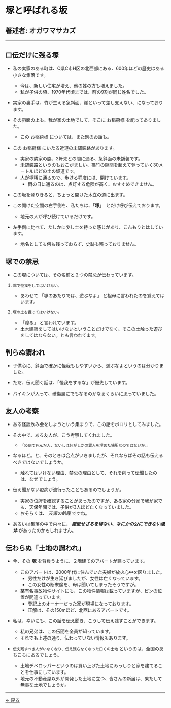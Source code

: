 # **塚**と呼ばれる坂
## 著述者: オガワマサカズ

---
## 口伝だけに残る塚
- 私の実家のある町は、C県C市H区の北西部にある、600年ほどの歴史はある小さな集落です。
    - 今は、新しい住宅が増え、他の姓の方も増えました。
    - 私が子供の頃、1970年代頃までは、町の9割が同じ姓名でした。

- 実家の裏手は、竹が生える急斜面、崖といって差し支えない、になっております。

- その斜面の上も、我が家の土地でして、そこに お稲荷様 を祀ってありました。
    - この お稲荷様 については、また別のお話も。

- この お稲荷様 にいたる近道の未舗装路があります。
    - 実家の隣家の脇、2軒先との間に通る、急斜面の未舗装です。
    - 未舗装路というのもおこがましい、篠竹の隙間を超えて登っていく30メートルほどの土の坂道です。
    - 人が極稀に通るので、歩ける程度には、開けています。
        - 雨の日に通るのは、点灯する危険が高く、おすすめできません。

- この坂を登りきると、ちょっと開けた木立の道に出ます。

- この開けた空間の右手側を、私たちは、「**塚**」　とだけ呼び伝えております。
    - 地元の人が呼び続けているだけです。

- 左手側に比べて、たしかに少し土を持った感じがあり、こんもりとはしています。
    - 地名としても何も残っておらず、史跡も残っておりません。

## 塚での禁忌
- この塚については、その名前と２つの禁忌が伝わっています。

1. `塚で怪我をしてはいけない。`
    - あわせて 「塚のあたりでは、遊ぶなよ」 と祖母に言われたのを覚えてはいます。

1. `塚の土を掘ってはいけない。`
    - 「障る」 と言われています。
    - 土木建築をしてはいけないということだけでなく、そこの土触った遊びをしてはならない。とも言われてます。

## 判らぬ謂われ
- 子供心に、斜面で確かに怪我もしやすいから、遊ぶなよというのは分かりました。

- ただ、伝え聞く話は、「怪我をするな」が優先しています。

- バイキンが入って、破傷風にでもなるのかなぁくらいに思っていました。

## 友人の考察
- ある怪談飲み会をしようという集まりで、この話をポロリとしてみました。

- その中で、ある友人が、こう考察してくれました。
    - `「疫病で死んだ人、ないしは何がしかの罪人を埋めた場所なのではないか。」`

- なるほど。と、そのときは合点がいきましたが、それならばその話も伝えるべきではないでしょうか。
    - 触れてはいけない理由、禁忌の理由として、それを削って伝聞したのは、なぜでしょう。

- 伝え聞かない疫病が流行ったこともあるのでしょうか。
    - 実家の位牌を確認することがあったのですが、ある家の分家で我が家でも、天保年間では、子供が3人ほど亡くなっていました。
    - おそらくは、 *天保の飢饉* ですね。

- あるいは集落の中で内々に、 ***隠匿せざるを得ない、なにかの公にできない遺体*** があったのかもしれません。

## 伝わらぬ「土地の謂われ」
- 今、その **塚** を背負うように、２階建てのアパートが建っています。
    - このアパートは、2000年代に住んでいた夫婦が放火心中を図りました。
        - 男性だけが生き延びましたが、女性は亡くなっています。
        - この女性の断末魔を、母は聞いてしまったそうですが。
	- 某有名事故物件サイトにも、この物件情報は載っていますが、ピンの位置が間違っています。
    	- 登記上のオーナーだった家が現場になっております。
    	- 正解は、その150mほど、北西にあるアパートです。

- 私は、幸いにも、この話を伝え聞き、こうして伝え残すことができます。
    - 私の兄弟は、この伝聞を全員が知っています。
    - それでも上述の通り、伝わっていない情報もあります。

- `伝え残すべき人がいなくなり、伝え残らなくなった曰くの土地` というのは、全国のあちこちにあるでしょう。
    - 土地デベロッパーというのは買い上げた土地にみっしりと家を建てることを仕事にしています。
    - 地元の不動産屋以外が開発した土地に立つ、皆さんの新居は、果たして無事な土地でしょうか。

---
[⇐ 戻る](../README.md)